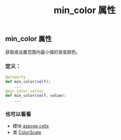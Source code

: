 ﻿---
title: min_color 属性
second_title: Aspose.Cells for Python via .NET API 参考文献
description:
type: docs
weight: 90
url: /zh/python-net/aspose.cells/colorscale/min_color/
is_root: false
---
## min_color 属性

获取或设置范围内最小值的渐变颜色。
### 定义：
```python
@property
def min_color(self):
    ...
@min_color.setter
def min_color(self, value):
    ...
```

### 也可以看看
* 模块 [aspose.cells](../../)
* 类 [ColorScale](/cells/zh/python-net/aspose.cells/colorscale)
